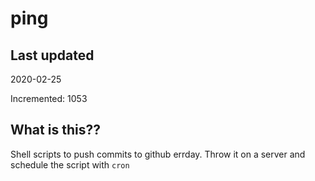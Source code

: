 # ping

## Last updated
2020-02-25

Incremented: 1053

## What is this??
Shell scripts to push commits to github errday. Throw it on a server and schedule the script with `cron`
